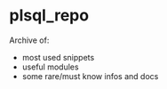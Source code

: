 # plsql_repo
Archive of: 
- most used snippets
- useful modules
- some rare/must know infos and docs
